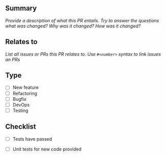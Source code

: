 ## Summary
_Provide a description of what this PR entails. Try to answer the questions what was changed? Why was it changed? How was it changed?_

## Relates to
_List all issues or PRs this PR relates to. Use `#<number>` syntax to link issues an PRs_

## Type
- [ ] New feature  
- [ ] Refactoring  
- [ ] Bugfix
- [ ] DevOps
- [ ] Testing

## Checklist
- [ ] Tests have passed
- [ ] Unit tests for new code provided

